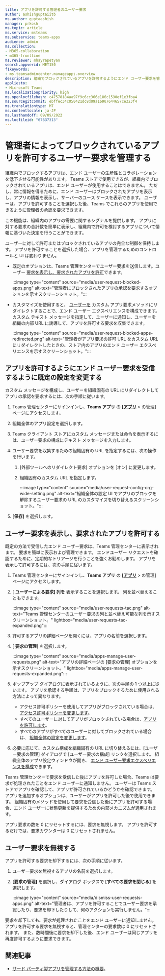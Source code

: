 ```yaml
---
title: アプリを許可する管理者のユーザー要求
author: ashishguptaiitb
ms.author: guptaashish
manager: prkosh
ms.topic: article
ms.service: msteams
ms.subservice: teams-apps
audience: admin
ms.collection:
- M365-collaboration
- m365-frontline
ms.reviewer: mhayrapetyan
search.appverid: MET150
f1keywords:
- ms.teamsadmincenter.manageapps.overview
description: 組織でブロックされているアプリを許可するようにエンド ユーザー要求を管理および構成する方法について説明します。
appliesto:
- Microsoft Teams
ms.localizationpriority: high
ms.openlocfilehash: c47578184aa97f9c6cc366e186c1590ef1e3fba4
ms.sourcegitcommit: ebffec34c050421dc8d09a16907644657ce323f4
ms.translationtype: MT
ms.contentlocale: ja-JP
ms.lasthandoff: 09/09/2022
ms.locfileid: "67637313"
---
```

# <a name="manage-user-requests-to-allow-apps-that-are-blocked-by-admins"></a>管理者によってブロックされているアプリを許可するユーザー要求を管理する

組織内でブロックするアプリは、エンド ユーザーの生産性とコラボレーションを低下させる可能性があります。 Teams ストアで使用できるが、組織内でブロックされているアプリは、エンド ユーザーが使用することはできません。 ただし、常に情報を得るために、エンド ユーザーはブロックされたアプリを表示し、アプリの情報を表示し、サーバーのユース ケースを表示できます。 ユーザーは、アプリを許可することを選択した後、Teams でこれらのアプリを使用できるように管理者の承認を要求できます。

この機能は、組織内のアプリの需要に関するシグナルを提供します。 アプリに対する要求の合計数を簡単に表示し、組織内で許可を検討するアプリについて情報に基づいた決定を行うことができます。

ユーザーに対して許可またはブロックされているアプリの完全な制御を保持します。 アプリを許可することを選択した場合、アプリを管理するためのコントロールと UI は変わりません。

* 既定のオプションは、Teams 管理センターでユーザー要求を送信します。ユーザー [要求を表示し、要求されたアプリを許可](#view-user-requests-and-allow-the-requested-apps)できます。

   :::image type="content" source="media/user-request-blocked-apps.png" alt-text="管理者にブロックされたアプリの承認を要求するオプションを示すスクリーンショット。":::

* カスタマイズを使用すると、 [ユーザーを](#modify-the-default-setting-to-receive-end-user-requests-to-allow-an-app) カスタム アプリ要求メソッドにリダイレクトすることで、エンド ユーザー エクスペリエンスを構成できます。 カスタム テキスト メッセージを指定して、ユーザーに通知し、ユーザーを組織の内部 URL に誘導して、アプリを許可する要求を収集できます。

   :::image type="content" source="media/user-request-blocked-apps-redirected.png" alt-text="管理者がアプリ要求の許可 URL をカスタム URL にリダイレクトしたときの、ストア内のアプリのエンド ユーザー エクスペリエンスを示すスクリーンショット。":::

## <a name="modify-the-default-setting-to-receive-end-user-requests-to-allow-an-app"></a>アプリを許可するようにエンド ユーザー要求を受信するように既定の設定を変更する

カスタム メッセージを構成し、ユーザーを組織固有の URL にリダイレクトしてアプリの承認を要求するには、次の手順に従います。

1. Teams 管理センターにサインインし、**Teams アプリ** の **[[アプリ](https://admin.teams.microsoft.com/policies/manage-apps)** > の管理] ページにアクセスします。

1. 組織全体のアプリ設定を選択します。

1. Teams クライアント ストアにカスタム メッセージまたは命令を表示するには、ユーザー要求の構成にテキスト メッセージを入力します。

1. ユーザー要求を収集するための組織固有の URL を指定するには、次の操作を行います。

   1. [外部ツールへのリダイレクト要求] オプションを [オン] に変更します。
   1. 組織固有のカスタム URL を指定します。

      :::image type="content" source="media/user-request-config-org-wide-setting.png" alt-text="組織全体の設定 UI でアプリのブロックを解除するユーザー要求の URL のカスタマイズを切り替えるスクリーンショット。":::

1. **[保存]** を選択します。

## <a name="view-user-requests-and-allow-the-requested-apps"></a>ユーザー要求を表示し、要求されたアプリを許可する

既定の方法で受信したエンド ユーザー要求は、Teams 管理センターに表示されます。 要求を簡単に表示および管理できます。 エンドユーザー リクエストを確認するために、定期的なトリアージを行うことを強くお勧めします。 アプリを表示して許可するには、次の手順に従います。

1. Teams 管理センターにサインインし、**Teams アプリ** の **[[アプリ](https://admin.teams.microsoft.com/policies/manage-apps)** > の管理] ページにアクセスします。

1. [ **ユーザーによる要求] 列を** 表示することを選択します。 列を並べ替えることもできます。

   :::image type="content" source="media/user-requests-tac.png" alt-text="Teams 管理センターのユーザー要求の列と並べ替え可能な列を示すスクリーンショット。" lightbox="media/user-requests-tac-expanded.png":::

1. 許可するアプリの詳細ページを開くには、アプリの名前を選択します。

1. [ **要求の管理**] を選択します。

   :::image type="content" source="media/apps-manage-user-requests.png" alt-text="アプリの詳細ページの [要求の管理] オプションを示すスクリーンショット。" lightbox="media/apps-manage-user-requests-expanded.png":::

1. ポップアップ ダイアログに表示されているように、次の手順の 1 つ以上に従います。 アプリを承認する手順は、アプリをブロックするために使用される方法によって異なります。

   * アクセス許可ポリシーを使用してアプリがブロックされている場合は、 [アクセス許可ポリシーを変更します](teams-app-permission-policies.md)。
   * すべてのユーザーに対してアプリがブロックされている場合は、[アプリを許可します](manage-apps.md#allow-and-block-apps)。
   * すべてのアプリがすべてのユーザーに対してブロックされている場合は、 [組織全体の設定を変更します](manage-apps.md#manage-org-wide-app-settings)。

1. 必要に応じて、カスタム構成を組織固有の URL に切り替えるには、[ユーザー要求の管理] ダイアログで [ユーザー要求の構成] リンクを選択します。 組織全体のアプリ設定ウィンドウが開き、 [エンド ユーザー要求エクスペリエンスを構成](#modify-the-default-setting-to-receive-end-user-requests-to-allow-an-app)できます。

Teams 管理センターで要求を受信した後にアプリを許可した場合、Teams は要求が処理されたことをエンド ユーザーに通知しません。 ユーザーは Teams ストアでアプリを確認して、アプリが許可されているかどうかを確認できます。 アプリを追加するオプションは、ユーザーがアプリを許可した後で使用できます。 組織固有のメソッドを使用して要求を受信した後にアプリを許可する場合、エンド ユーザーに状態更新を提供するための内部メカニズムが適用されます。

アプリ要求の数を 0 にリセットするには、要求を無視します。 アプリを許可するだけでは、要求カウンターは 0 にリセットされません。

## <a name="dismiss-user-requests"></a>ユーザー要求を無視する

アプリを許可する要求を却下するには、次の手順に従います。

1. ユーザー要求を無視するアプリの名前を選択します。
1. **[要求の管理]** を選択し、ダイアログ ボックスで **[すべての要求を閉じる]** を選択します。

   :::image type="content" source="media/dismiss-user-requests-apps.png" alt-text="管理者は、アプリを許可することでユーザー要求を承認したり、要求を却下したりして、何のアクションも実行しません。":::

要求を却下しても、要求が処理されたことをエンド ユーザーに通知しません。 アプリを許可する要求を無視すると、管理センターの要求数は 0 にリセットされます。 また、数時間後に要求を却下した後、エンド ユーザーは同じアプリを再度許可するように要求できます。

## <a name="related-article"></a>関連記事

* [サード パーティ製アプリを管理する方法の概要](manage-apps.md)。
